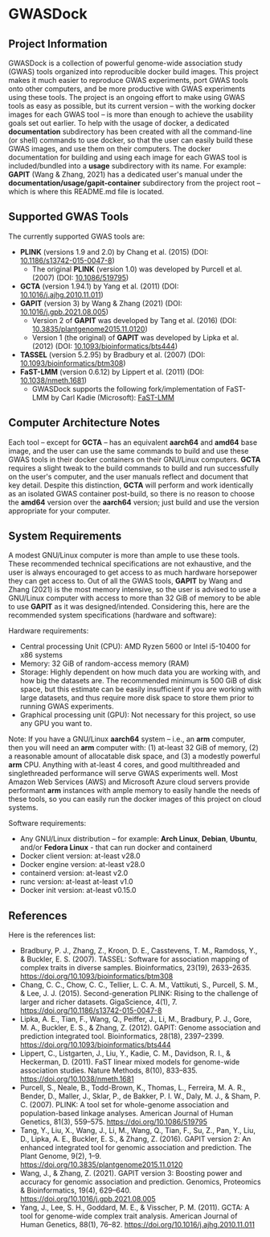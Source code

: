 # GWASDock

## Project Information
GWASDock is a collection of powerful genome-wide association study (GWAS) tools organized into reproducible docker build images. This project makes it much easier to reproduce GWAS experiments, port GWAS tools onto other computers, and be more productive with GWAS experiments using these tools. The project is an ongoing effort to make using GWAS tools as easy as possible, but its current version – with the working docker images for each GWAS tool – is more than enough to achieve the usability goals set out earlier. To help with the usage of docker, a dedicated **documentation** subdirectory has been created with all the command-line (or shell) commands to use docker, so that the user can easily build these GWAS images, and use them on their computers. The docker documentation for building and using each image for each GWAS tool is included/bundled into a **usage** subdirectory with its name. For example: **GAPIT** (Wang & Zhang, 2021) has a dedicated user's manual under the **documentation/usage/gapit-container** subdirectory from the project root – which is where this README.md file is located.

## Supported GWAS Tools
The currently supported GWAS tools are:
- **PLINK** (versions 1.9 and 2.0) by Chang et al. (2015) (DOI: [10.1186/s13742-015-0047-8](https://doi.org/10.1186/s13742-015-0047-8))
	- The original **PLINK** (version 1.0) was developed by Purcell et al. (2007) (DOI: [10.1086/519795](https://doi.org/10.1086/519795))
- **GCTA** (version 1.94.1) by Yang et al. (2011) (DOI: [10.1016/j.ajhg.2010.11.011](https://doi.org/10.1016/j.ajhg.2010.11.011))
- **GAPIT** (version 3) by Wang & Zhang (2021) (DOI: [10.1016/j.gpb.2021.08.005](https://doi.org/10.1016/j.gpb.2021.08.005))
	- Version 2 of **GAPIT** was developed by Tang et al. (2016) (DOI: [10.3835/plantgenome2015.11.0120](https://doi.org/10.3835/plantgenome2015.11.0120))
	- Version 1 (the original) of **GAPIT** was developed by Lipka et al. (2012) (DOI: [10.1093/bioinformatics/bts444](https://doi.org/10.1093/bioinformatics/bts444))
- **TASSEL** (version 5.2.95) by Bradbury et al. (2007) (DOI: [10.1093/bioinformatics/btm308](https://doi.org/10.1093/bioinformatics/btm308))
- **FaST-LMM** (version 0.6.12) by Lippert et al. (2011) (DOI: [10.1038/nmeth.1681](https://doi.org/10.1038/nmeth.1681))
	- GWASDock supports the following fork/implementation of FaST-LMM by Carl Kadie (Microsoft): [FaST-LMM](https://github.com/fastlmm/FaST-LMM)

## Computer Architecture Notes
Each tool – except for **GCTA** – has an equivalent **aarch64** and **amd64** base image, and the user can use the same commands to build and use these GWAS tools in their docker containers on their GNU/Linux computers. **GCTA** requires a slight tweak to the build commands to build and run successfully on the user's computer, and the user manuals reflect and document that key detail. Despite this distinction, **GCTA** will perform and work identically as an isolated GWAS container post-build, so there is no reason to choose the **amd64** version over the **aarch64** version; just build and use the version appropriate for your computer.

## System Requirements
A modest GNU/Linux computer is more than ample to use these tools. These recommended technical specifications are not exhaustive, and the user is always encouraged to get access to as much hardware horsepower they can get access to. Out of all the GWAS tools, **GAPIT** by Wang and Zhang (2021) is the most memory intensive, so the user is advised to use a GNU/Linux computer with access to more than 32 GiB of memory to be able to use **GAPIT** as it was designed/intended. Considering this, here are the recommended system specifications (hardware and software):

Hardware requirements:
- Central processing Unit (CPU): AMD Ryzen 5600 or Intel i5-10400 for x86 systems
- Memory: 32 GiB of random-access memory (RAM)
- Storage: Highly dependent on how much data you are working with, and how big the datasets are. The recommended minimum is 500 GiB of disk space, but this estimate can be easily insufficient if you are working with large datasets, and thus require more disk space to store them prior to running GWAS experiments.
- Graphical processing unit (GPU): Not necessary for this project, so use any GPU you want to.

Note: If you have a GNU/Linux **aarch64** system – i.e., an **arm** computer, then you will need an **arm** computer with: (1) at-least 32 GiB of memory, (2) a reasonable amount of allocatable disk space, and (3) a modestly powerful **arm** CPU. Anything with at-least 4 cores, and good multithreaded and singlethreaded performance will serve GWAS experiments well. Most Amazon Web Services (AWS) and Microsoft Azure cloud servers provide performant **arm** instances with ample memory to easily handle the needs of these tools, so you can easily run the docker images of this project on cloud systems.

Software requirements:
- Any GNU/Linux distribution – for example: **Arch Linux**, **Debian**, **Ubuntu**, and/or **Fedora Linux** - that can run docker and containerd
- Docker client version: at-least v28.0
- Docker engine version: at-least v28.0
- containerd version: at-least v2.0
- runc version: at-least at-least v1.0
- Docker init version: at-least v0.15.0

## References
Here is the references list:
- Bradbury, P. J., Zhang, Z., Kroon, D. E., Casstevens, T. M., Ramdoss, Y., & Buckler, E. S. (2007). TASSEL: Software for association mapping of complex traits in diverse samples. Bioinformatics, 23(19), 2633–2635. https://doi.org/10.1093/bioinformatics/btm308
- Chang, C. C., Chow, C. C., Tellier, L. C. A. M., Vattikuti, S., Purcell, S. M., & Lee, J. J. (2015). Second-generation PLINK: Rising to the challenge of larger and richer datasets. GigaScience, 4(1), 7. https://doi.org/10.1186/s13742-015-0047-8
- Lipka, A. E., Tian, F., Wang, Q., Peiffer, J., Li, M., Bradbury, P. J., Gore, M. A., Buckler, E. S., & Zhang, Z. (2012). GAPIT: Genome association and prediction integrated tool. Bioinformatics, 28(18), 2397–2399. https://doi.org/10.1093/bioinformatics/bts444
- Lippert, C., Listgarten, J., Liu, Y., Kadie, C. M., Davidson, R. I., & Heckerman, D. (2011). FaST linear mixed models for genome-wide association studies. Nature Methods, 8(10), 833–835. https://doi.org/10.1038/nmeth.1681
- Purcell, S., Neale, B., Todd-Brown, K., Thomas, L., Ferreira, M. A. R., Bender, D., Maller, J., Sklar, P., de Bakker, P. I. W., Daly, M. J., & Sham, P. C. (2007). PLINK: A tool set for whole-genome association and population-based linkage analyses. American Journal of Human Genetics, 81(3), 559–575. https://doi.org/10.1086/519795
- Tang, Y., Liu, X., Wang, J., Li, M., Wang, Q., Tian, F., Su, Z., Pan, Y., Liu, D., Lipka, A. E., Buckler, E. S., & Zhang, Z. (2016). GAPIT version 2: An enhanced integrated tool for genomic association and prediction. The Plant Genome, 9(2), 1–9. https://doi.org/10.3835/plantgenome2015.11.0120
- Wang, J., & Zhang, Z. (2021). GAPIT version 3: Boosting power and accuracy for genomic association and prediction. Genomics, Proteomics & Bioinformatics, 19(4), 629–640. https://doi.org/10.1016/j.gpb.2021.08.005
- Yang, J., Lee, S. H., Goddard, M. E., & Visscher, P. M. (2011). GCTA: A tool for genome-wide complex trait analysis. American Journal of Human Genetics, 88(1), 76–82. https://doi.org/10.1016/j.ajhg.2010.11.011